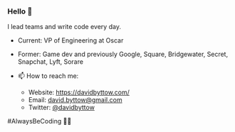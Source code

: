 ### Hello 👋
I lead teams and write code every day. 
- Current: VP of Engineering at Oscar
- Former: Game dev and previously Google, Square, Bridgewater, Secret, Snapchat, Lyft, Sorare


- 📫 How to reach me:
  - Website: https://davidbyttow.com/
  - Email: david.byttow@gmail.com
  - Twitter: [@davidbyttow](https://twitter.com/davidbyttow)

#AlwaysBeCoding 🏴‍☠️

